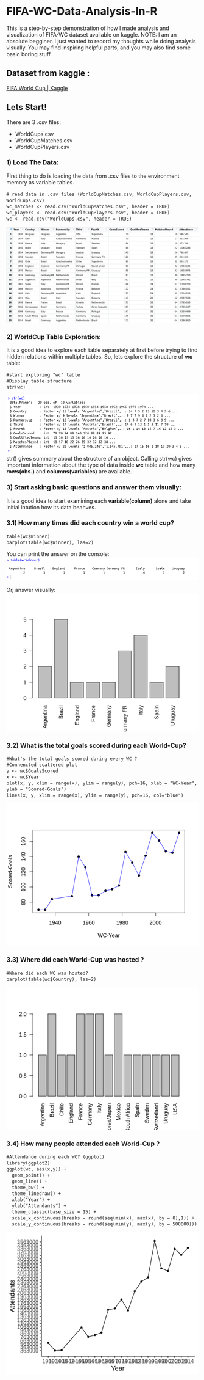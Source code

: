 # FIFA-WC-Data-Analysis-In-R

This is a step-by-step demonstration of how I made analysis and visualization of FIFA-WC dataset available on kaggle.
NOTE: I am an absolute begginer. I just wanted to record my thoughts while doing analysis visually. You may find inspiring helpful parts, and you may also find some basic boring stuff.

## Dataset from kaggle :
[FIFA World Cup | Kaggle](https://www.kaggle.com/abecklas/fifa-world-cup)

## Lets Start!
There are 3 .csv files:
- WorldCups.csv
-   WorldCupMatches.csv
-   WorldCupPlayers.csv

### 1) Load The Data:
First thing to do is loading the data from .csv files to the environment memory as variable tables.

``` {r}==
# read data in .csv files (WorldCupMatches.csv, WorldCupPlayers.csv, WorldCups.csv)
wc_matches <- read.csv("WorldCupMatches.csv", header = TRUE)
wc_players <- read.csv("WorldCupPlayers.csv", header = TRUE)
wc <- read.csv("WorldCups.csv", header = TRUE)
```
![](wc.png)

### 2) WorldCup Table Exploration:
It is a good idea to explore each table separately at first before trying to find hidden relations within multiple tables.
So, lets explore the structure of **wc** table:

```
#start exploring "wc" table
#Display table structure
str(wc)
```
![](str-wc.png)
str() gives summary about the structure of an object. Calling str(wc) gives important information about the type of data inside **wc** table and how many **rows(obs.)** and **columns(variables)** are available.

### 3) Start asking basic questions and answer them visually:
It is a good idea to start examining each **variable(column)** alone and take initial intution how its data beahves.

### 3.1) How many times did each country win a world cup?
```
table(wc$Winner)
barplot(table(wc$Winner), las=2)
```
You can print the answer on the console:
![](table-wc$winner.png)

Or, answer visually:
![](WC-Winners.png)

### 3.2) What is the total goals scored during each World-Cup?
```
#What's the total goals scored during every WC ?
#Connencted scattered plot
y <- wc$GoalsScored
x <- wc$Year
plot(x, y, xlim = range(x), ylim = range(y), pch=16, xlab = "WC-Year", ylab = "Scored-Goals")
lines(x, y, xlim = range(x), ylim = range(y), pch=16, col="blue")
```

![](ScoredGoals-Connected-Scatter-Plot.png)

### 3.3) Where did each World-Cup was hosted ?
```
#Where did each WC was hosted?
barplot(table(wc$Country), las=2)
```
![](WC-Hosts.png)

### 3.4) How many people attended each World-Cup ?
```
#Attendance during each WC? (ggplot)
library(ggplot2)
ggplot(wc, aes(x,y)) + 
  geom_point() +
  geom_line() +
  theme_bw() +
  theme_linedraw() +
  xlab("Year") +
  ylab("Attendants") +
  theme_classic(base_size = 15) +
  scale_x_continuous(breaks = round(seq(min(x), max(x), by = 8),1)) +
  scale_y_continuous(breaks = round(seq(min(y), max(y), by = 500000))) 
```

![](WC-Attendants-ggplot.png)


